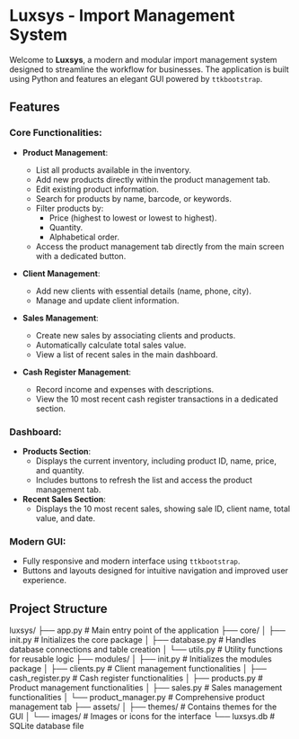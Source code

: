 # Luxsys - Import Management System

Welcome to **Luxsys**, a modern and modular import management system designed to streamline the workflow for businesses. The application is built using Python and features an elegant GUI powered by `ttkbootstrap`.

## Features

### Core Functionalities:
- **Product Management**:
  - List all products available in the inventory.
  - Add new products directly within the product management tab.
  - Edit existing product information.
  - Search for products by name, barcode, or keywords.
  - Filter products by:
    - Price (highest to lowest or lowest to highest).
    - Quantity.
    - Alphabetical order.
  - Access the product management tab directly from the main screen with a dedicated button.

- **Client Management**:
  - Add new clients with essential details (name, phone, city).
  - Manage and update client information.

- **Sales Management**:
  - Create new sales by associating clients and products.
  - Automatically calculate total sales value.
  - View a list of recent sales in the main dashboard.

- **Cash Register Management**:
  - Record income and expenses with descriptions.
  - View the 10 most recent cash register transactions in a dedicated section.

### Dashboard:
- **Products Section**:
  - Displays the current inventory, including product ID, name, price, and quantity.
  - Includes buttons to refresh the list and access the product management tab.
- **Recent Sales Section**:
  - Displays the 10 most recent sales, showing sale ID, client name, total value, and date.

### Modern GUI:
- Fully responsive and modern interface using `ttkbootstrap`.
- Buttons and layouts designed for intuitive navigation and improved user experience.



## Project Structure

luxsys/ ├── app.py # Main entry point of the application ├── core/ │ ├── init.py # Initializes the core package │ ├── database.py # Handles database connections and table creation │ └── utils.py # Utility functions for reusable logic ├── modules/ │ ├── init.py # Initializes the modules package │ ├── clients.py # Client management functionalities │ ├── cash_register.py # Cash register functionalities │ ├── products.py # Product management functionalities │ ├── sales.py # Sales management functionalities │ └── product_manager.py # Comprehensive product management tab ├── assets/ │ ├── themes/ # Contains themes for the GUI │ └── images/ # Images or icons for the interface └── luxsys.db # SQLite database file